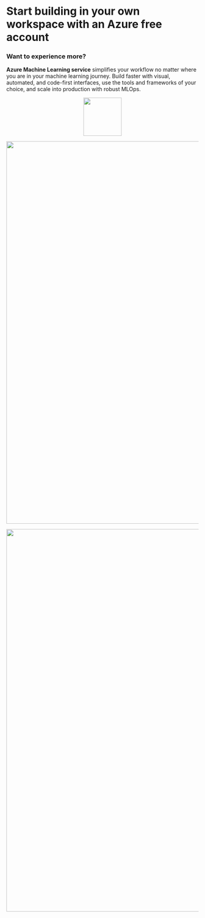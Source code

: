 # Start building in your own workspace with an Azure free account
### Want to experience more?
**Azure Machine Learning service** simplifies your workflow no matter where you are in your machine learning journey. Build faster with visual, automated, and code-first interfaces, use the tools and frameworks of your choice, and scale into production with robust MLOps.

<p align="center">
  <a href="http://btfollow.com/.2tvi0" target="_blank">
    <img width="100"src="https://experienceazure.blob.core.windows.net/templates/aml-quickstarts/startfree.jpg">

  </a>
</p>

<p align="Center">
<img width="1000"src="https://experienceazure.blob.core.windows.net/templates/aml-quickstarts/freeinst1.jpg">
  </a>
</p>
<p align="Center">
<img width="1000"src="https://experienceazure.blob.core.windows.net/templates/aml-quickstarts/freeinst2.jpg">
  </a>
</p>
